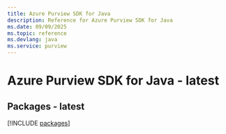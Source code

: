 ```yaml
---
title: Azure Purview SDK for Java
description: Reference for Azure Purview SDK for Java
ms.date: 09/09/2025
ms.topic: reference
ms.devlang: java
ms.service: purview
---
```

# Azure Purview SDK for Java - latest
## Packages - latest
[!INCLUDE [packages](purview-index.md)]